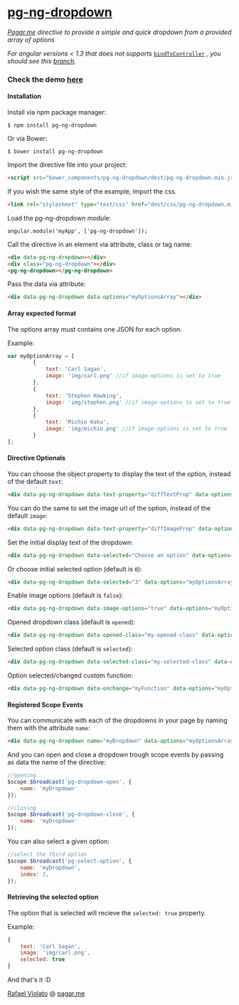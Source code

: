 # [pg-ng-dropdown](http://pagarme.github.io/pg-ng-dropdown/)
*[Pagar.me](http://pagar.me) directive to provide a simple and quick dropdown from a provided array of options*

*For angular versions < 1.3 that does not supports* [`bindToController`](https://docs.angularjs.org/api/ng/service/$compile) *, you should see this [branch](https://github.com/pagarme/pg-ng-dropdown/tree/legacy).*

### Check the demo [here](http://pagarme.github.io/pg-ng-dropdown/)

#### Installation

Install via npm package manager:
```
$ npm install pg-ng-dropdown
```

Or via Bower:
```
$ bower install pg-ng-dropdown
```

Import the directive file into your project:
```html
<script src="bower_components/pg-ng-dropdown/dest/pg-ng-dropdown.min.js"></script>
```

If you wish the same style of the example, import the css.
```html
<link rel="stylesheet" type="text/css" href="dest/css/pg-ng-dropdown.min.css">
```

Load the pg-ng-dropdown module:
```javscript
angular.module('myApp', ['pg-ng-dropdown']);
```


Call the directive in an element via attribute, class or tag name:
```html
<div data-pg-ng-dropdown></div>
<div class="pg-ng-dropdown"></div>
<pg-ng-dropdown></pg-ng-dropdown>
```


Pass the data via attribute:
```html
<div data-pg-ng-dropdown data-options="myOptionsArray"></div>
```

#### Array expected format

The options array must contains one JSON for each option.

Example:
```javascript
var myOptionArray = [
		{
			text: 'Carl Sagan',
			image: 'img/carl.png' //if image-options is set to true
		},
		{
			text: 'Stephen Hawking',
			image: 'img/stephen.png' //if image-options is set to true
		},
		{
			text: 'Michio Kaku',
			image: 'img/michio.png' //if image-options is set to true
		}
];
```

#### Directive Optionals

You can choose the object property to display the text of the option, instead of the default `text`:

```html
<div data-pg-ng-dropdown data-text-property="diffTextProp" data-options="myOptionsArray"></div>
```

You can do the same to set the image url of the option, instead of the default `image`:

```html
<div data-pg-ng-dropdown data-text-property="diffImageProp" data-options="myOptionsArray"></div>
```

Set the initial display text of the dropdown:
```html
<div data-pg-ng-dropdown data-selected="Choose an option" data-options="myOptionsArray"></div>
```

Or choose initial selected option (default is `0`):
```html
<div data-pg-ng-dropdown data-selected="3" data-options="myOptionsArray"></div>
```

Enable image options (default is `false`):
```html
<div data-pg-ng-dropdown data-image-options="true" data-options="myOptionsArray"></div>
```

Opened dropdown class (default is `opened`):
```html
<div data-pg-ng-dropdown data-opened-class="my-opened-class" data-options="myOptionsArray"></div>
```

Selected option class (default is `selected`):
```html
<div data-pg-ng-dropdown data-selected-class="my-selected-class" data-options="myOptionsArray"></div>
```

Option selected/changed custom function:
```html
<div data-pg-ng-dropdown data-onchange="myFunction" data-options="myOptionsArray"></div>
```

#### Registered Scope Events

You can communicate with each of the dropdowns in your page by naming them with the attribute `name`:
```html
<div data-pg-ng-dropdown name="myDropdown" data-options="myOptionsArray"></div>
```

And you can open and close a dropdown trough scope events by passing as data the name of the directive:
```javascript
//opening
$scope.$broadcast('pg-dropdown-open', {
	name: 'myDropdown'
});

//closing
$scope.$broadcast('pg-dropdown-close', {
	name: 'myDropdown'
});
```

You can also select a given option:
```javascript
//select the third option
$scope.$broadcast('pg-select-option', {
	name: 'myDropdown',
	index: 2,
});
```


#### Retrieving the selected option

The option that is selected will recieve the `selected: true` property.

Example:
```javascript
{
	text: 'Carl Sagan',
	image: 'img/carl.png',
	selected: true
}
```

And that's it :D

[Rafael Violato](http://rviolato.com) @ [pagar.me](http://pagar.me)
